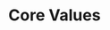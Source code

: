 ---
title: "Core Values"
type: About
templateType: Detail
path: "core"
tiles: 
  - "./core_values/tile1.md"
  - "./core_values/tile2.md"
  - "./core_values/tile3.md"
  - "./core_values/tile4.md"
  - "./core_values/tile5.md"
  - "./core_values/tile6.md"
---